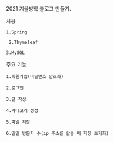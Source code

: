 2021 겨울방학 블로그 만들기.

사용

    1.Spring
  
     2.Thymeleaf
  
    3.MySQL
  
주요 기능

    1.회원가입(비밀번호 암호화)
  
    2.로그인
  
    3.글 작성
  
    4.카테고리 생성
  
    5.파일 저장
  
    6.일일 방문자 수(ip 주소를 활용 매 자정 초기화)
